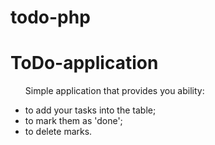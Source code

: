 # todo-php
<h1>ToDo-application</h1>
<ul>Simple application that provides you ability:</p>
<li>to add your tasks into the table;</li>
<li>to mark them as 'done';</li>
<li>to delete marks.</li>
</ul>
